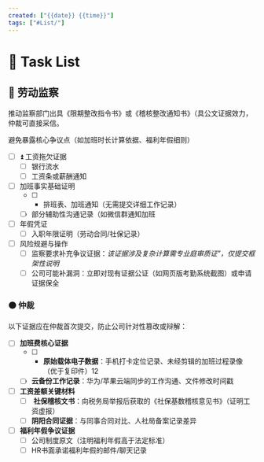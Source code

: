 ```yaml
---
created: ["{{date}} {{time}}"]
tags: ["#List/"]
---
```

 # 💠 Task List
## 🔴 劳动监察
推动监察部门出具《限期整改指令书》或《稽核整改通知书》（具公文证据效力，仲裁可直接采信。

避免暴露核心争议点（如加班时长计算依据、福利年假细则）

- [ ] ⏫ 工资拖欠证据
	- [ ] 银行流水
	- [ ] 工资条或薪酬通知
- [ ] 加班事实基础证明
	- [ ] - 排班表、加班通知（无需提交详细工作记录）
	- [ ] 部分辅助性沟通记录（如微信群通知加班
- [ ] 年假凭证
	- [ ] 入职年限证明（劳动合同/社保记录）
- [ ] 风险规避与操作
	- [ ] 监察要求补充争议证据：*该证据涉及复杂计算需专业庭审质证”，仅提交框架性说明*
	- [ ] 公司可能补漏洞：立即对现有证据‌公证‌（如网页版考勤系统截图）或申请‌证据保全‌

### 🟠 仲裁
以下证据应在仲裁首次提交，防止公司针对性篡改或辩解：
- [ ] **加班费核心证据**
	- [ ] - ‌**原始载体电子数据**‌：手机打卡定位记录、未经剪辑的加班过程录像（优于复印件）12
	- [ ] **云备份工作记录**‌：华为/苹果云端同步的工作沟通、文件修改时间戳
- [ ] **工资差额关键材料**
	- [ ] ‌ ‌**社保稽核文书**‌：向税务局举报后获取的《社保基数稽核意见书》（证明工资虚报）
	- [ ] ‌**阴阳合同证据**‌：与同事合同对比、人社局备案记录差异
- [ ] **福利年假争议证据**
	- [ ] 公司制度原文（注明福利年假高于法定标准）
	- [ ] HR书面承诺福利年假的邮件/聊天记录